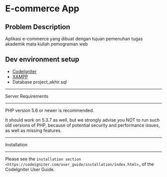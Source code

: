 # E-commerce App

## Problem Description

Aplikasi e-commerce yang dibuat dengan tujuan pemenuhan tugas akademik mata kuliah pemograman web

## Dev environment setup

- [CodeIgniter](https://codeigniter.com/download)
- [XAMPP](https://www.apachefriends.org/download.html)
- Database project_akhir.sql

---

Server Requirements

---

PHP version 5.6 or newer is recommended.

It should work on 5.3.7 as well, but we strongly advise you NOT to run
such old versions of PHP, because of potential security and performance
issues, as well as missing features.

---

Installation

---

Please see the `installation section <https://codeigniter.com/user_guide/installation/index.html>`\_
of the CodeIgniter User Guide.
